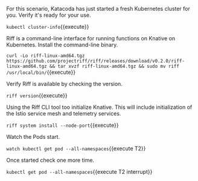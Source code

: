 For this scenario, Katacoda has just started a fresh Kubernetes cluster for you. Verify it's ready for your use.

`kubectl cluster-info`{{execute}}

Riff is a command-line interface for running functions on Knative on Kubernetes. Install the command-line binary.

`curl -Lo riff-linux-amd64.tgz https://github.com/projectriff/riff/releases/download/v0.2.0/riff-linux-amd64.tgz && tar xvzf riff-linux-amd64.tgz && sudo mv riff /usr/local/bin/`{{execute}}

Verify Riff is available by checking the version.

`riff version`{{execute}}

Using the Riff CLI tool too initialize Knative. This will include initialization of the Istio service mesh and telemetry services.

`riff system install --node-port`{{execute}}

Watch the Pods start.

`watch kubectl get pod --all-namespaces`{{execute T2}}

Once started check one more time.

`kubectl get pod --all-namespaces`{{execute T2 interrupt}}
